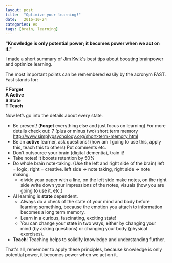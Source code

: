 ```yaml
---
layout: post
title:  "Optimize your learning!"
date:   2016-10-24
categories: es
tags: [brain, learning]
---
```


**"Knowledge is only potential power; it becomes power when we act on it."**

I made a short summary of [Jim Kwik's](https://kwiklearning.com/about/) best tips about boosting brainpower and optimize learning.

The most important points can be remembered easily by the acronym FAST. Fast stands for:

**F Forget  
A Active  
S State  
T Teach**  
<!--more-->

Now let’s go into the details about every state.

- Be present!  (**Forget** everything else and just focus on learning) For more details check out:  7 (plus or minus two) short term memory http://www.simplypsychology.org/short-term-memory.html
- Be an **active** learner, ask questions!  (how am I going to use this, apply this, teach this to others) Put comments etc.
- Don’t outsource your brain (digital dementia), train it!
- Take notes! It boosts retention by 50%
- Do whole brain note-taking. (Use the left and right side of the brain) left = logic, right = creative. left side -> note taking, right side -> note making.
    - divide your paper with a line, on the left side make notes, on the right side write down your impressions of the notes, visuals (how you are going to use it, etc.)
- Al learning is **state** dependent.
    - Always do a check of the state of your mind and body before learning something, because the emotion you attach to information becomes a long term memory.
    - Learn in a curious, fascinating, exciting state!
    - You can change your state in two ways, either by changing your mind (by asking questions) or changing your body (physical exercises).
- **Teach**! Teaching helps to solidify knowledge and understanding further.


That's all, remember to apply these principles, because knowledge is only potential power, it becomes power when we act on it.
